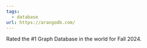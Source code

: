 ```yaml
---
tags:
  - database
url: https://arangodb.com/
---
```

Rated the #1 Graph Database in the world for Fall 2024. 
